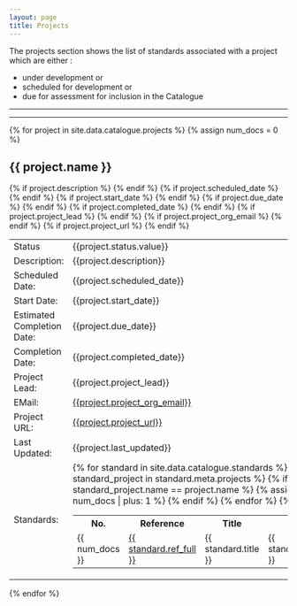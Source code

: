 ```yaml
---
layout: page
title: Projects
---
```

The projects section shows the list of standards associated with a project which are either :
+ under development or
+ scheduled for development or
+ due for assessment for inclusion in the Catalogue

<script src="assets/vis/dist/vis.js"></script>
<link href="assets/vis/dist/vis.css" rel="stylesheet" type="text/css" />

<hr>
<div id="visualization"></div>
<hr>

<script type="text/javascript">
  // DOM element where the Timeline will be attached
  var container = document.getElementById('visualization');

  var options = {
      width: '100%',
      height: '100%',
      margin: {
        item : {
            horizontal : -1
        }
      },
      verticalScroll: true,
      zoomable: false
    };
    

  // Create a DataSet (allows two way data-binding)
  var items = new vis.DataSet([
{% for project in site.data.catalogue.projects %}
    {id:  '{{ project.bps_reference }}', title: '{{ project.bps_reference }} : {{project.name}}', content: '<a href="projects.html#{{ project.bps_reference }}--{{ project.name | slugify: 'ascii'}}">{{ project.name }}</a>', start: '{{ project.start_date }}', end: '{{ project.due_date }}'},
{% endfor %}
  ]);

  // Configuration for the Timeline
  var options = {};

  // Create a Timeline
  var timeline = new vis.Timeline(container, items, options);
</script>

{% for project in site.data.catalogue.projects %}
{% assign num_docs = 0 %}
## {{ project.name }}

<table>
  <tr>
    <td>Status</td>
    <td>{{project.status.value}}</td>
  </tr>
  {% if project.description %}
    <tr>
      <td>Description:</td>
      <td>{{project.description}}</td>
    </tr>
  {% endif %}
  {% if project.scheduled_date %}
    <tr>
      <td>Scheduled Date:</td>
      <td>{{project.scheduled_date}}</td>
    </tr>
  {% endif %}
  {% if project.start_date %}
    <tr>
      <td>Start Date:</td>
      <td>{{project.start_date}}</td>
    </tr>
  {% endif %}
  {% if project.due_date %}
    <tr>
      <td>Estimated Completion Date:</td>
      <td>{{project.due_date}}</td>
    </tr>
  {% endif %}
  {% if project.completed_date %}
    <tr>
      <td>Completion Date:</td>
      <td>{{project.completed_date}}</td>
    </tr>
  {% endif %}
  {% if project.project_lead %}
    <tr>
      <td>Project Lead:</td>
      <td>{{project.project_lead}}</td>
    </tr>
  {% endif %}
  {% if project.project_org_email %}
    <tr>
      <td>EMail:</td>
      <td><a href="mailto:{{project.project_org_email}}?subject={{project.name}}">{{project.project_org_email}}</a></td>
    </tr>
  {% endif %}
  {% if project.project_url %}
    <tr>
      <td>Project URL:</td>
      <td>
        <a href="{{project.project_url}}">{{project.project_url}}</a>
      </td>
    </tr>
  {% endif %}
  <tr>
    <td>Last Updated:</td>
    <td>{{project.last_updated}}</td>
  </tr>
  <tr>
    <td>Standards:</td>
    <td>
      <table>
        <tr><th>No.</th><th>Reference</th><th>Title</th><th>Status</th></tr>
        {% for standard in site.data.catalogue.standards %}
          {% for standard_project in standard.meta.projects %}
            {% if standard_project.name == project.name %}
              {% assign num_docs = num_docs | plus: 1 %}
              <tr>
                <td>{{ num_docs }}</td>
                <td><a href="{{ standard.permalink }}">{{ standard.ref_full }}</a></td><td>{{ standard.title }}</td>
                <td>{{ standard.status.value }}</td>
              </tr>
            {% endif %}
          {% endfor %}
        {% endfor %}
      </table>
    </td>
  </tr>
</table>
{% endfor %}






